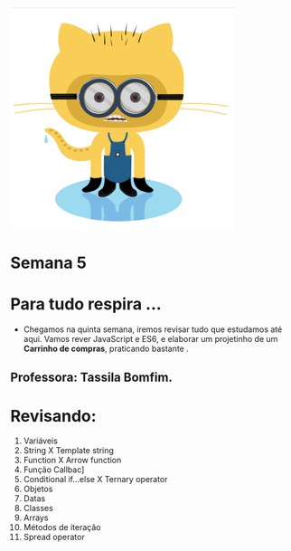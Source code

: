 ![Tela Inicial](README.png)

# Semana 5

# Para tudo respira ...

* Chegamos na quinta semana, iremos revisar tudo que estudamos até aqui. Vamos rever JavaScript e ES6, e elaborar um projetinho de um **Carrinho de compras**, praticando bastante .

## Professora: Tassila Bomfim.

# Revisando:

1. Variáveis
2. String X Template string
3. Function X Arrow function
4. Função Callbac]
5. Conditional if...else X Ternary operator
6. Objetos
7. Datas
8. Classes
9. Arrays
10. Métodos de iteração
11. Spread operator
